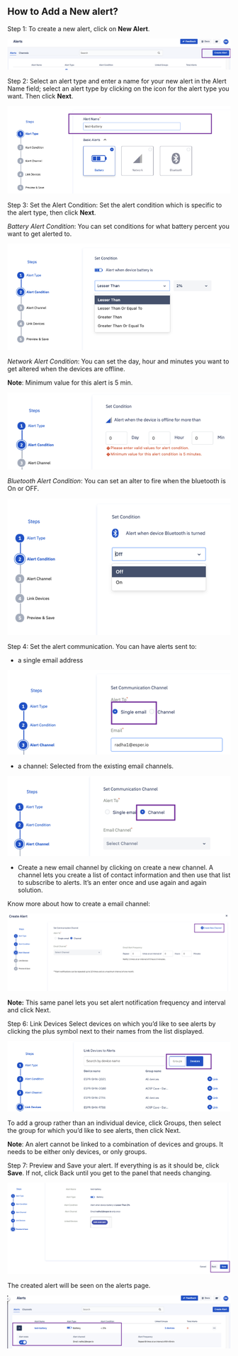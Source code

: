 
## How to Add a New alert?

Step 1: To create a new alert, click on **New Alert**.

  

![](./images/newalert/1-createalert.png)

Step 2: Select an alert type and enter a name for your new alert in the Alert Name field; select an alert type by clicking on the icon for the alert type you want. Then click **Next**.

![](./images/newalert/2-alertname.png)

Step 3: Set the Alert Condition: Set the alert condition which is specific to the alert type, then click **Next**.

*Battery Alert Condition*: You can set conditions for what battery percent you want to get alerted to.

![](./images/newalert/3-batterycondition.png)

  

*Network Alert Condition*: You can set the day, hour and minutes you want to get altered when the devices are offline.

**Note**: Minimum value for this alert is 5 min.

![](./images/newalert/3-networkCondition.png)

*Bluetooth Alert Condition*: You can set an alter to fire when the bluetooth is On or OFF.

![](./images/newalert/3-bluetooth.png)

Step 4: Set the alert communication. You can have alerts sent to:

-   a single email address
    

![](./images/newalert/4-alert-single.png)

-   a channel: Selected from the existing email channels.
    

![](./images/newalert/4-alert-channel.png)

-   Create a new email channel by clicking on create a new channel. A channel lets you create a list of contact information and then use that list to subscribe to alerts. It’s an enter once and use again and again solution.
    

Know more about how to create a email channel:

![](./images/newalert/4-alert-newchannel.png)

**Note:** This same panel lets you set alert notification frequency and interval and click Next.


Step 6: Link Devices Select devices on which you’d like to see alerts by clicking the plus symbol next to their names from the list displayed.

![](./images/newalert/5-link-alert.png)

To add a group rather than an individual device, click Groups, then select the group for which you’d like to see alerts, then click Next.

**Note**: An alert cannot be linked to a combination of devices and groups. It needs to be either only devices, or only groups.

Step 7: Preview and Save your alert. If everything is as it should be, click **Save**. If not, click Back until you get to the panel that needs changing.

![](./images/newalert/6-preview.png)

The created alert will be seen on the alerts page.

![](./images/newalert/7-alertcreated.png)

